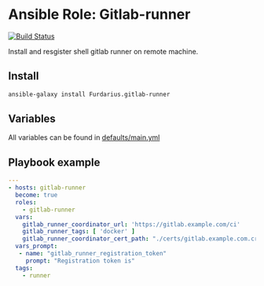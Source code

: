 # Ansible Role: Gitlab-runner
[![Build Status](https://travis-ci.org/Furdarius/ansible-gitlab-runner.svg?branch=master)](https://travis-ci.org/Furdarius/ansible-gitlab-runner)

Install and resgister shell gitlab runner on remote machine.

## Install

```bash
ansible-galaxy install Furdarius.gitlab-runner
```

## Variables

All variables can be found in [defaults/main.yml](https://github.com/Furdarius/ansible-gitlab-runner/blob/master/defaults/main.yml)


## Playbook example

```yaml
---
- hosts: gitlab-runner
  become: true
  roles:
    - gitlab-runner
  vars:
    gitlab_runner_coordinator_url: 'https://gitlab.example.com/ci'
    gitlab_runner_tags: [ 'docker' ]
    gitlab_runner_coordinator_cert_path: "./certs/gitlab.example.com.crt"
  vars_prompt:
   - name: "gitlab_runner_registration_token"
     prompt: "Registration token is"
  tags:
    - runner
```
